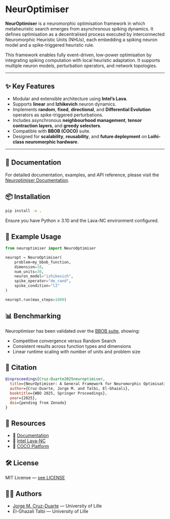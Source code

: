 # NeurOptimiser

**NeurOptimiser** is a neuromorphic optimisation framework in which metaheuristic search emerges from asynchronous spiking dynamics. It defines optimisation as a decentralised process executed by interconnected Neuromorphic Heuristic Units (NHUs), each embedding a spiking neuron model and a spike-triggered heuristic rule.

This framework enables fully event-driven, low-power optimisation by integrating spiking computation with local heuristic adaptation. It supports multiple neuron models, perturbation operators, and network topologies.

---

## ✨ Key Features

- Modular and extensible architecture using **Intel’s Lava**.
- Supports **linear** and **Izhikevich** neuron dynamics.
- Implements **random**, **fixed**, **directional**, and **Differential Evolution** operators as spike-triggered perturbations.
- Includes asynchronous **neighbourhood management**, **tensor contraction layers**, and **greedy selectors**.
- Compatible with **BBOB (COCO)** suite.
- Designed for **scalability**, **reusability**, and **future deployment** on **Loihi-class neuromorphic hardware**.

---

## 📖 Documentation
For detailed documentation, examples, and API reference, please visit the [Neuroptimiser Documentation](https://neuroptimiser.github.io/).

## 📦 Installation

```bash
pip install -e .
```
Ensure you have Python ≥ 3.10 and the Lava-NC environment configured.

## 🚀 Example Usage
```python
from neuroptimiser import NeuroOptimiser

neuropt = NeuroOptimiser(
    problem=my_bbob_function,
    dimension=10,
    num_units=30,
    neuron_model="izhikevich",
    spike_operator="de_rand",
    spike_condition="l2"
)

neuropt.run(max_steps=1000)
```

## 📊 Benchmarking
Neuroptimiser has been validated over the [BBOB suite](https://github.com/numbbo/coco), showing:
* Competitive convergence versus Random Search
* Consistent results across function types and dimensions
* Linear runtime scaling with number of units and problem size

## 🔬 Citation
```bibtex
@inproceedings{Cruz-Duarte2025neuroptimiser,
  title={NeurOptimiser: A General Framework for Neuromorphic Optimisation},
  author={Cruz-Duarte, Jorge M. and Talbi, El-Ghazali},
  booktitle={WBO 2025, Springer Proceedings},
  year={2025},
  doi={pending from Zenodo}
}
```

## 🔗 Resources
* 📘 [Documentation](https://neuroptimiser.github.io)
* 🧠 [Intel Lava-NC](https://github.com/lava-nc/lava)
* 🧪 [COCO Platform](https://github.com/numbbo/coco)

## 🛠️ License
MIT License — [see LICENSE](LICENSE)

## 🧑‍💻 Authors
* [Jorge M. Cruz-Duarte](https://github.com/jcrvz) — University of Lille
* El-Ghazali Talbi — University of Lille
